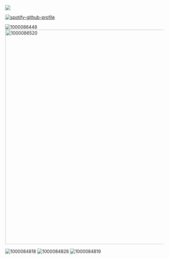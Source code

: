 ![](https://komarev.com/ghpvc/?username=dmutt7&color=5A8691&label=woof)

[![spotify-github-profile](https://spotify-github-profile.kittinanx.com/api/view?uid=hpvy7u3a5ewsaqd808vwnxcls&cover_image=true&theme=natemoo-re&show_offline=false&background_color=121212&interchange=false&bar_color=5f8f99&bar_color_cover=false)](https://github.com/kittinan/spotify-github-profile)

![1000086448](https://github.com/user-attachments/assets/aa989626-c30b-4c5f-b336-82058da9f577)
<img width="603" height="680" alt="1000086520" src="https://github.com/user-attachments/assets/be217570-a50b-4b97-8be1-8a859dda0888" />


![1000084818](https://github.com/user-attachments/assets/ba67a46a-1c15-4e49-b6c1-6de9716c39f3) 
![1000084828](https://github.com/user-attachments/assets/790e1619-9533-4617-a782-86078f76fa0d)
![1000084819](https://github.com/user-attachments/assets/f1e996b4-c340-4013-b3a0-daaa03ca86d0)
